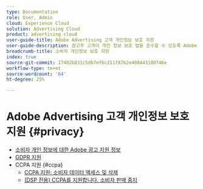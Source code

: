 ```yaml
---
type: Documentation
role: User, Admin
cloud: Experience Cloud
solution: Advertising Cloud
product: advertising cloud
user-guide-title: Adobe Advertising 고객 개인정보 보호 지원
user-guide-description: 광고주 고객이 개인 정보 보호 법을 준수할 수 있도록 Adobe 광고에서 제공하는 보안 및 개인 정보 컨트롤에 대해 알아봅니다.
breadcrumb-title: 소비자 개인정보 보호 지원
index: true
source-git-commit: 17482b831c5db7ef6c211f87b2e408443180746e
workflow-type: tm+mt
source-wordcount: '64'
ht-degree: 25%

---
```



# Adobe Advertising 고객 개인정보 보호 지원 {#privacy}

+ [소비자 개인 정보에 대한 Adobe 광고 지원 정보](/help/privacy/home.md)
+ [GDPR 지원](/help/privacy/advertising-gdpr.md)
+ CCPA 지원 {#ccpa}
   + [CCPA 지원: 소비자 데이터 액세스 및 삭제](/help/privacy/ccpa-access-delete.md)
   + [(DSP 전용) CCPA를 지원합니다. 소비자 판매 중지](/help/privacy/ccpa-opt-out-of-sale.md)
